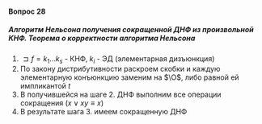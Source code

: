 #### Вопрос 28

##### Алгоритм Нельсона получения сокращенной ДНФ из произвольной КНФ. Теорема о корректности алгоритма Нельсона

1. $\sqsupset f=k_1\dots k_s$ - КНФ, $k_i$ - ЭД (элементарная дизъюнкция)
2. По закону дистрибутивности раскроем скобки и каждую элементарную конъюнкцию заменим на $\O$, либо равной ей импликантой $t$
3. В получившейся на шаге 2. ДНФ выполним все операции сокращения $(x\vee xy\equiv x)$
4. В результате шага 3. имеем сокращенную ДНФ